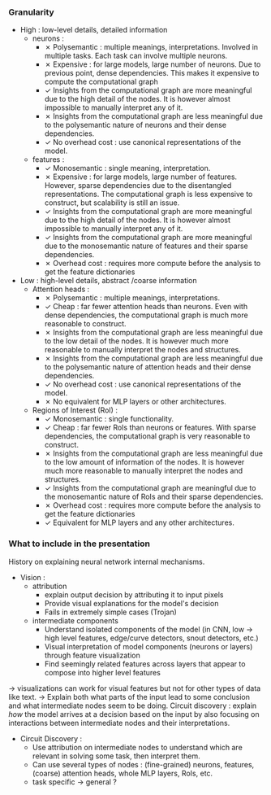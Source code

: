 <!--
Draft.
-->

### Granularity

- High : low-level details, detailed information
    - neurons :
        - ✗ Polysemantic : multiple meanings, interpretations. Involved in multiple tasks. Each task can involve multiple neurons.
        - ✗ Expensive : for large models, large number of neurons. Due to previous point, dense dependencies. This makes it expensive to compute the computational graph
        - ✓ Insights from the computational graph are more meaningful due to the high detail of the nodes. It is however almost impossible to manually interpret any of it.
        - ✗ Insights from the computational graph are less meaningful due to the polysemantic nature of neurons and their dense dependencies.
        - ✓ No overhead cost : use canonical representations of the model.
    - features :
        - ✓ Monosemantic : single meaning, interpretation.
        - ✗ Expensive : for large models, large number of features. However, sparse dependencies due to the disentangled representations. The computational graph is less expensive to construct, but scalability is still an issue.
        - ✓ Insights from the computational graph are more meaningful due to the high detail of the nodes. It is however almost impossible to manually interpret any of it.
        - ✓ Insights from the computational graph are more meaningful due to the monosemantic nature of features and their sparse dependencies.
        - ✗ Overhead cost : requires more compute before the analysis to get the feature dictionaries
- Low : high-level details, abstract /coarse information
    - Attention heads :
        - ✗ Polysemantic : multiple meanings, interpretations.
        - ✓ Cheap : far fewer attention heads than neurons. Even with dense dependencies, the computational graph is much more reasonable to construct.
        - ✗ Insights from the computational graph are less meaningful due to the low detail of the nodes. It is however much more reasonable to manually interpret the nodes and structures.
        - ✗ Insights from the computational graph are less meaningful due to the polysemantic nature of attention heads and their dense dependencies.
        - ✓ No overhead cost : use canonical representations of the model.
        - ✗ No equivalent for MLP layers or other architectures.
    - Regions of Interest (RoI) :
        - ✓ Monosemantic : single functionality.
        - ✓ Cheap : far fewer RoIs than neurons or features. With sparse dependencies, the computational graph is very reasonable to construct.
        - ✗ Insights from the computational graph are less meaningful due to the low amount of information of the nodes. It is however much more reasonable to manually interpret the nodes and structures.
        - ✓ Insights from the computational graph are meaningful due to the monosemantic nature of RoIs and their sparse dependencies.
        - ✗ Overhead cost : requires more compute before the analysis to get the feature dictionaries
        - ✓ Equivalent for MLP layers and any other architectures.

### What to include in the presentation

History on explaining neural network internal mechanisms.

- Vision :
    - attribution
        - explain output decision by attributing it to input pixels
        - Provide visual explanations for the model's decision
        - Fails in extremely simple cases (Trojan)
    - intermediate components
        - Understand isolated components of the model (in CNN, low -> high level features, edge/curve detectors, snout detectors, etc.)
        - Visual interpretation of model components (neurons or layers) through feature visualization
        - Find seemingly related features across layers that appear to compose into higher level features

-> visualizations can work for visual features but not for other types of data like text.
-> Explain both what parts of the input lead to some conclusion and what intermediate nodes seem to be doing. Circuit discovery : explain *how* the model arrives at a decision based on the input by also focusing on interactions between intermediate nodes and their interpretations.

- Circuit Discovery :
    - Use attribution on intermediate nodes to understand which are relevant in solving some task, then interpret them.
    - Can use several types of nodes : (fine-grained) neurons, features, (coarse) attention heads, whole MLP layers, RoIs, etc.
    - task specific -> general ?
    